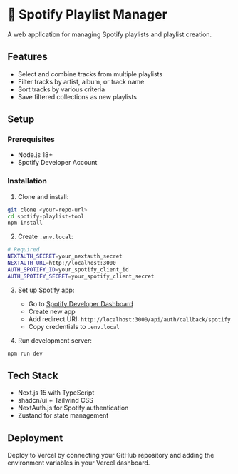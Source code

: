 # 🎵 Spotify Playlist Manager

A web application for managing Spotify playlists and playlist creation.

## Features

- Select and combine tracks from multiple playlists
- Filter tracks by artist, album, or track name
- Sort tracks by various criteria
- Save filtered collections as new playlists

## Setup

### Prerequisites

- Node.js 18+
- Spotify Developer Account

### Installation

1. Clone and install:
```bash
git clone <your-repo-url>
cd spotify-playlist-tool
npm install
```

2. Create `.env.local`:
```bash
# Required
NEXTAUTH_SECRET=your_nextauth_secret
NEXTAUTH_URL=http://localhost:3000
AUTH_SPOTIFY_ID=your_spotify_client_id
AUTH_SPOTIFY_SECRET=your_spotify_client_secret

```

3. Set up Spotify app:
   - Go to [Spotify Developer Dashboard](https://developer.spotify.com/dashboard)
   - Create new app
   - Add redirect URI: `http://localhost:3000/api/auth/callback/spotify`
   - Copy credentials to `.env.local`

4. Run development server:
```bash
npm run dev
```

## Tech Stack

- Next.js 15 with TypeScript
- shadcn/ui + Tailwind CSS
- NextAuth.js for Spotify authentication
- Zustand for state management

## Deployment

Deploy to Vercel by connecting your GitHub repository and adding the environment variables in your Vercel dashboard.

